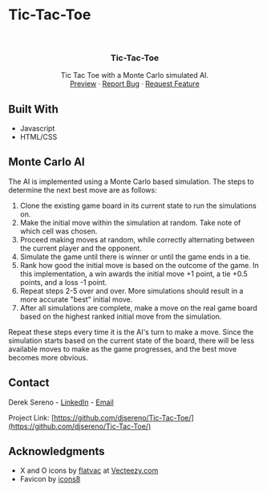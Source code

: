 # Tic-Tac-Toe

<div id="top"></div>

<!-- PROJECT LOGO -->
<br />
<div align="center">

<h3 align="center">Tic-Tac-Toe</h3>

  <p align="center">
    Tic Tac Toe with a Monte Carlo simulated AI.
    <br />
    <a href="https://djsereno.github.io/Tic-Tac-Toe/">Preview</a>
    ·
    <a href="https://github.com/djsereno/Tic-Tac-Toe/issues">Report Bug</a>
    ·
    <a href="https://github.com/djsereno/Tic-Tac-Toe/issues">Request Feature</a>
  </p>
</div>

## Built With

- Javascript
- HTML/CSS

## Monte Carlo AI

The AI is implemented using a Monte Carlo based simulation. The steps to determine the next best move are as follows:

1. Clone the existing game board in its current state to run the simulations on.
2. Make the initial move within the simulation at random. Take note of which cell was chosen.
3. Proceed making moves at random, while correctly alternating between the current player and the opponent.
4. Simulate the game until there is winner or until the game ends in a tie.
5. Rank how good the initial move is based on the outcome of the game. In this implementation, a win awards the initial move +1 point, a tie +0.5 points, and a loss -1 point.
6. Repeat steps 2-5 over and over. More simulations should result in a more accurate "best" initial move.
7. After all simulations are complete, make a move on the real game board based on the highest ranked initial move from the simulation.

Repeat these steps every time it is the AI's turn to make a move. Since the simulation starts based on the current state of the board, there will be less available moves to make as the game progresses, and the best move becomes more obvious. 

## Contact

Derek Sereno - [LinkedIn](https://www.linkedin.com/in/dereksereno/) - [Email](mailto:djsereno91@gmail.com)

Project Link: [https://github.com/djsereno/Tic-Tac-Toe/](https://github.com/djsereno/Tic-Tac-Toe/)

## Acknowledgments

- X and O icons by [flatvac](https://www.vecteezy.com/members/flatvac) at [Vecteezy.com](https://www.vecteezy.com/)
- Favicon by [icons8](https://icons8.com/)
